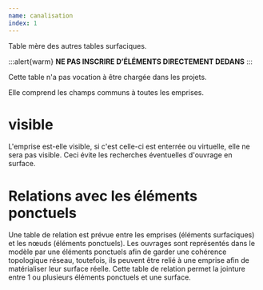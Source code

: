 ```yaml
---
name: canalisation
index: 1
---
```


Table mère des autres tables surfaciques.

:::alert{warm}
**NE PAS INSCRIRE D’ÉLÉMENTS DIRECTEMENT DEDANS**
:::

Cette table n'a pas vocation à être chargée dans les projets.

Elle comprend les champs communs à toutes les emprises.

# visible

L'emprise est-elle visible, si c'est celle-ci est enterrée ou virtuelle, elle ne sera pas visible. Ceci évite les recherches éventuelles d'ouvrage en surface.

# Relations avec les éléments ponctuels

Une table de relation est prévue entre les emprises (éléments surfaciques) et les nœuds (éléments ponctuels). Les ouvrages sont représentés dans le modèle par une éléments ponctuels afin de garder une cohérence topologique réseau, toutefois, ils peuvent être relié à une emprise afin de matérialiser leur surface réelle. Cette table de relation permet la jointure entre 1 ou plusieurs éléments ponctuels et une surface.
